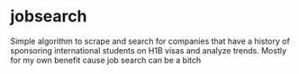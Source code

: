 # jobsearch

Simple algorithm to scrape and search for companies that have a history of sponsoring international students on H1B visas and analyze trends. Mostly for my own benefit cause job search can be a bitch
